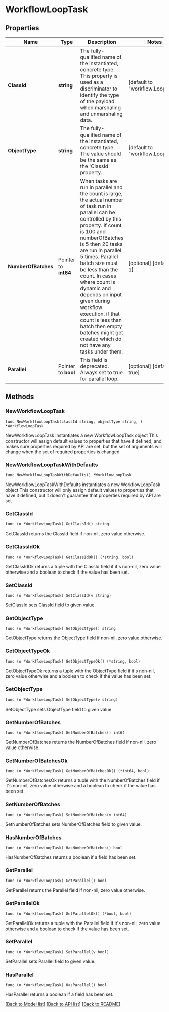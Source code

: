 # WorkflowLoopTask

## Properties

Name | Type | Description | Notes
------------ | ------------- | ------------- | -------------
**ClassId** | **string** | The fully-qualified name of the instantiated, concrete type. This property is used as a discriminator to identify the type of the payload when marshaling and unmarshaling data. | [default to "workflow.LoopTask"]
**ObjectType** | **string** | The fully-qualified name of the instantiated, concrete type. The value should be the same as the &#39;ClassId&#39; property. | [default to "workflow.LoopTask"]
**NumberOfBatches** | Pointer to **int64** | When tasks are run in parallel and the count is large, the actual number of task run in parallel can be controlled by this property. If count is 100 and numberOfBatches is 5 then 20 tasks are run in parallel 5 times. Parallel batch size must be less than the count. In cases where count is dynamic and depends on input given during workflow execution, if that count is less than batch then empty batches might get created which do not have any tasks under them. | [optional] [default to 1]
**Parallel** | Pointer to **bool** | This field is deprecated. Always set to true for parallel loop. | [optional] [default to true]

## Methods

### NewWorkflowLoopTask

`func NewWorkflowLoopTask(classId string, objectType string, ) *WorkflowLoopTask`

NewWorkflowLoopTask instantiates a new WorkflowLoopTask object
This constructor will assign default values to properties that have it defined,
and makes sure properties required by API are set, but the set of arguments
will change when the set of required properties is changed

### NewWorkflowLoopTaskWithDefaults

`func NewWorkflowLoopTaskWithDefaults() *WorkflowLoopTask`

NewWorkflowLoopTaskWithDefaults instantiates a new WorkflowLoopTask object
This constructor will only assign default values to properties that have it defined,
but it doesn't guarantee that properties required by API are set

### GetClassId

`func (o *WorkflowLoopTask) GetClassId() string`

GetClassId returns the ClassId field if non-nil, zero value otherwise.

### GetClassIdOk

`func (o *WorkflowLoopTask) GetClassIdOk() (*string, bool)`

GetClassIdOk returns a tuple with the ClassId field if it's non-nil, zero value otherwise
and a boolean to check if the value has been set.

### SetClassId

`func (o *WorkflowLoopTask) SetClassId(v string)`

SetClassId sets ClassId field to given value.


### GetObjectType

`func (o *WorkflowLoopTask) GetObjectType() string`

GetObjectType returns the ObjectType field if non-nil, zero value otherwise.

### GetObjectTypeOk

`func (o *WorkflowLoopTask) GetObjectTypeOk() (*string, bool)`

GetObjectTypeOk returns a tuple with the ObjectType field if it's non-nil, zero value otherwise
and a boolean to check if the value has been set.

### SetObjectType

`func (o *WorkflowLoopTask) SetObjectType(v string)`

SetObjectType sets ObjectType field to given value.


### GetNumberOfBatches

`func (o *WorkflowLoopTask) GetNumberOfBatches() int64`

GetNumberOfBatches returns the NumberOfBatches field if non-nil, zero value otherwise.

### GetNumberOfBatchesOk

`func (o *WorkflowLoopTask) GetNumberOfBatchesOk() (*int64, bool)`

GetNumberOfBatchesOk returns a tuple with the NumberOfBatches field if it's non-nil, zero value otherwise
and a boolean to check if the value has been set.

### SetNumberOfBatches

`func (o *WorkflowLoopTask) SetNumberOfBatches(v int64)`

SetNumberOfBatches sets NumberOfBatches field to given value.

### HasNumberOfBatches

`func (o *WorkflowLoopTask) HasNumberOfBatches() bool`

HasNumberOfBatches returns a boolean if a field has been set.

### GetParallel

`func (o *WorkflowLoopTask) GetParallel() bool`

GetParallel returns the Parallel field if non-nil, zero value otherwise.

### GetParallelOk

`func (o *WorkflowLoopTask) GetParallelOk() (*bool, bool)`

GetParallelOk returns a tuple with the Parallel field if it's non-nil, zero value otherwise
and a boolean to check if the value has been set.

### SetParallel

`func (o *WorkflowLoopTask) SetParallel(v bool)`

SetParallel sets Parallel field to given value.

### HasParallel

`func (o *WorkflowLoopTask) HasParallel() bool`

HasParallel returns a boolean if a field has been set.


[[Back to Model list]](../README.md#documentation-for-models) [[Back to API list]](../README.md#documentation-for-api-endpoints) [[Back to README]](../README.md)


